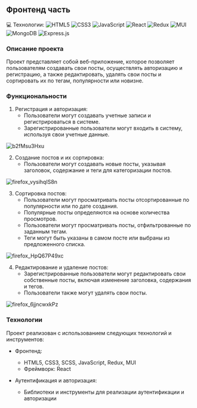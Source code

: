 ## Фронтенд часть

💻 Технологии: 
![HTML5](https://img.shields.io/badge/html5-%23E34F26.svg?style=for-the-badge&logo=html5&logoColor=white)
![CSS3](https://img.shields.io/badge/css3-%231572B6.svg?style=for-the-badge&logo=css3&logoColor=white)
![JavaScript](https://img.shields.io/badge/javascript-%23323330.svg?style=for-the-badge&logo=javascript&logoColor=%23F7DF1E)
![React](https://img.shields.io/badge/react-%2320232a.svg?style=for-the-badge&logo=react&logoColor=%2361DAFB)
![Redux](https://img.shields.io/badge/redux-%23593d88.svg?style=for-the-badge&logo=redux&logoColor=white)
![MUI](https://img.shields.io/badge/MUI-%230081CB.svg?style=for-the-badge&logo=mui&logoColor=white)
![MongoDB](https://img.shields.io/badge/MongoDB-%234ea94b.svg?style=for-the-badge&logo=mongodb&logoColor=white)
![Express.js](https://img.shields.io/badge/express.js-%23404d59.svg?style=for-the-badge&logo=express&logoColor=%2361DAFB)

### Описание проекта

Проект представляет собой веб-приложение, которое позволяет пользователям создавать свои посты, осуществлять авторизацию и регистрацию, а также редактировать, удалять свои посты и сортировать их по тегам, популярности или новизне.

### Функциональности

1. Регистрация и авторизация:
   - Пользователи могут создавать учетные записи и регистрироваться в системе.
   - Зарегистрированные пользователи могут входить в систему, используя свои учетные данные.
     
![b2fMsu3Hxu](https://github.com/ArthurMur/blog-frontend/assets/122103695/b33219ed-d79f-4578-b6e6-412c0e0c5c42)

2. Создание постов и их сортировка:
   - Пользователи могут создавать новые посты, указывая заголовок, содержание и теги для категоризации постов.
  
![firefox_vysihqIS8n](https://github.com/ArthurMur/blog-frontend/assets/122103695/c4acfdef-0532-48e9-a125-9b4fdbf3a64a)

3. Сортировка постов:
   - Пользователи могут просматривать посты отсортированные по популярности или по дате создания.
   - Популярные посты определяются на основе количества просмотров.
   - Пользователи могут просматривать посты, отфильтрованные по заданным тегам.
   - Теги могут быть указаны в самом посте или выбраны из предложенного списка.
     
![firefox_HpQ67P49xc](https://github.com/ArthurMur/blog-frontend/assets/122103695/acf978ac-c054-4749-8f51-a515ea3eb7b4)

4. Редактирование и удаление постов:
   - Зарегистрированные пользователи могут редактировать свои собственные посты, включая изменение заголовка, содержания и тегов.
   - Пользователи также могут удалять свои посты.
  
![firefox_6jjncwxkPz](https://github.com/ArthurMur/blog-frontend/assets/122103695/844f4313-b630-4d21-938f-c3a84147f8fd)


### Технологии

Проект реализован с использованием следующих технологий и инструментов:

- Фронтенд:
  - HTML5, CSS3, SCSS, JavaScript, Redux, MUI
  - Фреймворк: React

- Аутентификация и авторизация:
  - Библиотеки и инструменты для реализации аутентификации и авторизации 

